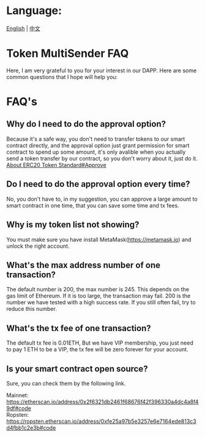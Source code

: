 # Language:
[English](https://github.com/howeguo/Token-multisender/blob/master/FAQ.md)  | [中文](https://github.com/howeguo/Token-multisender/blob/master/FAQ_%E4%B8%AD%E6%96%87.md)

# Token MultiSender FAQ

Here, I am very grateful to you for your interest in our DAPP. Here are some common questions that I hope will help you:

# FAQ's

## Why do I need to do the approval option?
Because it's a safe way, you don't need to transfer tokens to our smart contract directly, and the approval option just grant permission for smart contract to spend up some amount, it's only avalible when you actually send a token transfer by our contract, so you don't worry about it, just do it.
[About ERC20 Token Standard#Approve](https://theethereum.wiki/w/index.php/ERC20_Token_Standard#Approve_And_TransferFrom_Token_Balance)

## Do I need to do the approval option every time?
No, you don't have to, in my suggestion, you can approve a large amount to smart contract in one time, that you can save some time and tx fees.

## Why is my token list not showing?
You must make sure you have install MetaMask(https://metamask.io) and unlock the right account.

## What's the max address number of one transaction?
The default number is 200, the max number is 245. This depends on the gas limit of Ethereum. If it is too large, the transaction may fail. 200 is the number we have tested with a high success rate. If you still often fail, try to reduce this number.

## What's the tx fee of one transaction?
The default tx fee is 0.01ETH, But we have VIP membership, you just need to pay 1 ETH to be a VIP, the tx fee will be zero forever for your account.

## Is your smart contract open source?
Sure, you can check them by the following link.

Mainnet: https://etherscan.io/address/0x2f6321db2461f68676f42f396330a4dc4a8f49df#code  
Ropsten: https://ropsten.etherscan.io/address/0xfe25a97b5e3257e6e7164ede813c3d4fbb1c2e3b#code









